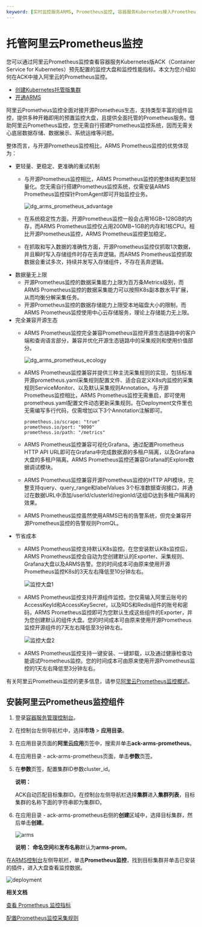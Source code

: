 ```yaml
---
keyword: [实时监控服务ARMS, Prometheus监控, 容器服务Kubernetes接入Prometheus]
---
```


# 托管阿里云Prometheus监控

您可以通过阿里云Prometheus监控查看容器服务Kubernetes版ACK（Container Service for Kubernetes）预先配置的监控大盘和监控性能指标。本文为您介绍如何在ACK中接入阿里云的Prometheus监控。

-   [创建Kubernetes托管版集群](/intl.zh-CN/Kubernetes集群用户指南/集群管理/创建集群/创建Kubernetes托管版集群.md)
-   [开通ARMS](/intl.zh-CN/快速入门/开通ARMS.md)

阿里云Prometheus监控全面对接开源Prometheus生态，支持类型丰富的组件监控，提供多种开箱即用的预置监控大盘，且提供全面托管的Prometheus服务。借助阿里云Prometheus监控，您无需自行搭建Prometheus监控系统，因而无需关心底层数据存储、数据展示、系统运维等问题。

整体而言，与开源Prometheus监控相比，ARMS Prometheus监控的优势体现为：

-   更轻量、更稳定、更准确的重试机制
    -   与开源Prometheus监控相比，ARMS Prometheus监控的整体结构更加轻量化。您无需自行搭建Prometheus监控系统，仅需安装ARMS Prometheus监控探针PromAgent即可开始监控业务。

        ![dg_arms_prometheus_advantage](https://static-aliyun-doc.oss-cn-hangzhou.aliyuncs.com/assets/img/zh-CN/7095659951/p76745.png)

    -   在系统稳定性方面，开源Prometheus监控一般会占用16GB~128GB的内存，而ARMS Prometheus监控仅占用200MB~1GB的内存和1核CPU。相比开源Prometheus监控，ARMS Prometheus监控更加稳定。
    -   在抓取和写入数据的准确性方面，开源Prometheus监控仅抓取1次数据，并且瞬时写入存储组件时存在丢弃逻辑。而ARMS Prometheus监控抓取数据会重试多次，持续并发写入存储组件，不存在丢弃逻辑。
-   数据量无上限
    -   开源Prometheus监控的数据采集能力上限为百万条Metrics级别，而ARMS Prometheus监控的数据采集能力可以按照K8s副本数水平扩展，从而均衡分解采集任务。
    -   开源Prometheus监控的数据存储能力上限受本地磁盘大小的限制，而ARMS Prometheus监控使用中心云存储服务，理论上存储能力无上限。
-   完全兼容开源生态
    -   ARMS Prometheus监控完全兼容Prometheus监控开源生态链路中的客户端和查询语言部分，兼容并优化开源生态链路中的采集规则和使用价值部分。

        ![dg_arms_prometheus_ecology](https://static-aliyun-doc.oss-cn-hangzhou.aliyuncs.com/assets/img/zh-CN/7095659951/p76971.png)

    -   ARMS Prometheus监控兼容并提供三种主流采集规则的实现，包括标准开源prometheus.yaml采集规则配置文件、适合自定义K8s内监控的采集规则ServiceMonitor、以及默认采集规则Annotation。与开源Prometheus监控相比，ARMS Prometheus监控无需重启，即可使用prometheus.yaml配置文件动态更新采集规则。在Deployment文件里也无需编写多行代码，仅需增加以下3个Annotation注解即可。

        ```
        prometheus.io/scrape: "true"
        prometheus.io/port: "9090"
        prometheus.io/path: "/metrics"
        ```

    -   ARMS Prometheus监控兼容可视化Grafana。通过配置Prometheus HTTP API URL即可在Grafana中完成数据源的多租户隔离，以及Grafana大盘的多租户隔离。ARMS Prometheus监控还兼容Grafana的Explore数据调试模块。
    -   ARMS Prometheus监控兼容开源Prometheus监控的HTTP API模块，完整支持query、query\_range和labelValues 3个标准数据查询接口，并通过在数据URL中添加/userId/clusterId/regionId/这组ID达到多租户隔离的效果。
    -   ARMS Prometheus监控虽然使用ARMS已有的告警系统，但完全兼容开源Prometheus监控的告警规则PromQL。
-   节省成本
    -   ARMS Prometheus监控支持默认K8s监控。在您安装默认K8s监控后，ARMS Prometheus监控会自动为您创建默认的Exporter、采集规则、Grafana大盘以及ARMS告警。您的时间成本可由原来使用开源Prometheus监控K8s的3天左右降低至10分钟左右。

        ![监控大盘1](https://static-aliyun-doc.oss-cn-hangzhou.aliyuncs.com/assets/img/zh-CN/7095659951/p103080.png)

    -   ARMS Prometheus监控支持开源组件监控。您仅需输入阿里云账号的AccessKeyId和AccessKeySecret，以及RDS和Redis组件的账号和密码，ARMS Prometheus监控即可为您默认生成这些组件的Exporter，并为您创建默认的组件大盘。您的时间成本可由原来使用开源Prometheus监控开源组件的7天左右降低至3分钟左右。

        ![监控大盘2](https://static-aliyun-doc.oss-cn-hangzhou.aliyuncs.com/assets/img/zh-CN/7095659951/p103081.png)

    -   ARMS Prometheus监控支持一键安装、一键卸载，以及通过健康检查功能调试Prometheus监控。您的时间成本可由原来使用开源Prometheus监控的1天左右降低至3分钟左右。

有关阿里云Prometheus监控的更多信息，请参见[阿里云Prometheus监控概述]()。

## 安装阿里云Prometheus监控组件

1.  登录[容器服务管理控制台](https://cs.console.aliyun.com)。

2.  在控制台左侧导航栏中，选择**市场** \> **应用目录**。

3.  在应用目录页面的**阿里云应用**页签中，搜索并单击**ack-arms-prometheus**。

4.  在应用目录 - ack-arms-prometheus页面，单击**参数**页签。

5.  在**参数**页签，配置集群ID参数cluster\_id。

    **说明：**

    ACK自动匹配目标集群ID。在控制台左侧导航栏选择**集群**进入**集群列表**，目标集群的名称下面的字符串即为集群ID。

6.  在应用目录 - ack-arms-prometheus右侧的**创建**区域中，选择目标集群，然后单击**创建**。

    ![arms](https://static-aliyun-doc.oss-cn-hangzhou.aliyuncs.com/assets/img/zh-CN/0006659951/p97042.png)

    **说明：** **命名空间**和**发布名称**默认为**arms-prom**。


在[ARMS控制台](https://arms-intl.console.aliyun.com/)左侧导航栏，单击**Prometheus监控**，找到目标集群并单击已安装的插件，进入大盘查看监控数据。

![deployment](https://static-aliyun-doc.oss-cn-hangzhou.aliyuncs.com/assets/img/zh-CN/8095659951/p97179.png)

**相关文档**  


[查看 Prometheus 监控指标]()

[配置Prometheus监控采集规则]()

